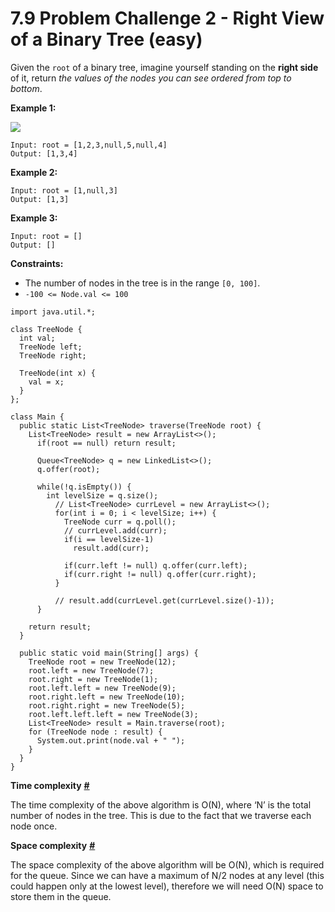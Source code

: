# 7.9 Problem Challenge 2 - Right View of a Binary Tree (easy)



Given the `root` of a binary tree, imagine yourself standing on the **right side** of it, return _the values of the nodes you can see ordered from top to bottom_.

&#x20;

**Example 1:**

![](https://assets.leetcode.com/uploads/2021/02/14/tree.jpg)

```
Input: root = [1,2,3,null,5,null,4]
Output: [1,3,4]
```

**Example 2:**

```
Input: root = [1,null,3]
Output: [1,3]
```

**Example 3:**

```
Input: root = []
Output: []
```

&#x20;

**Constraints:**

* The number of nodes in the tree is in the range `[0, 100]`.
* `-100 <= Node.val <= 100`

```
import java.util.*;

class TreeNode {
  int val;
  TreeNode left;
  TreeNode right;

  TreeNode(int x) {
    val = x;
  }
};

class Main {
  public static List<TreeNode> traverse(TreeNode root) {
    List<TreeNode> result = new ArrayList<>();
      if(root == null) return result;
        
      Queue<TreeNode> q = new LinkedList<>();
      q.offer(root);
        
      while(!q.isEmpty()) {
        int levelSize = q.size();
          // List<TreeNode> currLevel = new ArrayList<>();
          for(int i = 0; i < levelSize; i++) {
            TreeNode curr = q.poll();
            // currLevel.add(curr);
            if(i == levelSize-1)
              result.add(curr);
                
            if(curr.left != null) q.offer(curr.left);
            if(curr.right != null) q.offer(curr.right);
          }
            
          // result.add(currLevel.get(currLevel.size()-1));
      }
    
    return result;
  }

  public static void main(String[] args) {
    TreeNode root = new TreeNode(12);
    root.left = new TreeNode(7);
    root.right = new TreeNode(1);
    root.left.left = new TreeNode(9);
    root.right.left = new TreeNode(10);
    root.right.right = new TreeNode(5);
    root.left.left.left = new TreeNode(3);
    List<TreeNode> result = Main.traverse(root);
    for (TreeNode node : result) {
      System.out.print(node.val + " ");
    }
  }
}
```

**Time complexity** [**#**](https://www.educative.io/courses/grokking-the-coding-interview/m2YYxXDOJ03#time-complexity)

The time complexity of the above algorithm is O(N), where ‘N’ is the total number of nodes in the tree. This is due to the fact that we traverse each node once.

**Space complexity** [**#**](https://www.educative.io/courses/grokking-the-coding-interview/m2YYxXDOJ03#space-complexity)

The space complexity of the above algorithm will be O(N), which is required for the queue. Since we can have a maximum of N/2 nodes at any level (this could happen only at the lowest level), therefore we will need O(N) space to store them in the queue.
